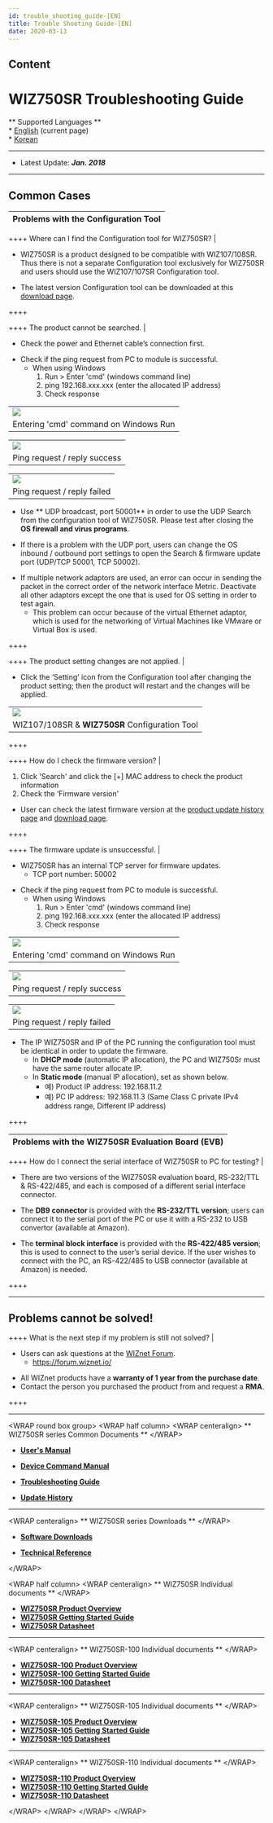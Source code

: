 ```yaml
---
id: trouble_shooting_guide-[EN]
title: Trouble Shooting Guide-[EN]
date: 2020-03-13
---
```


## Content

# WIZ750SR Troubleshooting Guide

\*\* Supported Languages \*\*  
\* [English](/products/wiz750sr/troubleshooting/en) (current page)  
\* [Korean](/products/wiz750sr/troubleshooting/ko)

-----

  - Latest Update: ***Jan. 2018***

-----

## Common Cases

| Problems with the Configuration Tool |
| ------------------------------------ |

\++++ Where can I find the Configuration tool for WIZ750SR? |

  - WIZ750SR is a product designed to be compatible with WIZ107/108SR.
    Thus there is not a separate Configuration tool exclusively for
    WIZ750SR and users should use the WIZ107/107SR Configuration tool.

<!-- end list -->

  - The latest version Configuration tool can be downloaded at this
    [download page](/products/wiz750sr/download/start).

\++++

\++++ The product cannot be searched. |

  - Check the power and Ethernet cable’s connection first.

<!-- end list -->

  - Check if the ping request from PC to module is successful.
      - When using Windows
        1.  Run \> Enter 'cmd' (windows command line)
        2.  ping 192.168.xxx.xxx (enter the allocated IP address)
        3.  Check response

|                                                         |
| ------------------------------------------------------- |
| ![](/products/wiz750sr/troubleshooting/windows_cmd.png) |
| Entering 'cmd' command on Windows Run                   |

|                                                            |
| ---------------------------------------------------------- |
| ![](/products/wiz750sr/troubleshooting/ping_success_0.png) |
| Ping request / reply success                               |

|                                                           |
| --------------------------------------------------------- |
| ![](/products/wiz750sr/troubleshooting/ping_failed_0.png) |
| Ping request / reply failed                               |

  - Use \*\* UDP broadcast, port 50001\*\* in order to use the UDP
    Search from the configuration tool of WIZ750SR. Please test after
    closing the **OS firewall and virus programs**. 

<!-- end list -->

  - If there is a problem with the UDP port, users can change the OS
    inbound / outbound port settings to open the Search & firmware
    update port (UDP/TCP 50001, TCP 50002).

<!-- end list -->

  - If multiple network adaptors are used, an error can occur in sending
    the packet in the correct order of the network interface Metric.
    Deactivate all other adaptors except the one that is used for OS
    setting in order to test again.
      - This problem can occur because of the virtual Ethernet adaptor,
        which is used for the networking of Virtual Machines like VMware
        or Virtual Box is used.

\++++

\++++ The product setting changes are not applied. |

  - Click the ‘Setting’ icon from the Configuration tool after changing
    the product setting; then the product will restart and the changes
    will be applied.

|                                                       |
| ----------------------------------------------------- |
| ![](/products/wiz750sr/gettingstarted/configtool.png) |
| WIZ107/108SR & **WIZ750SR** Configuration Tool        |

\++++

\++++ How do I check the firmware version? |

1.  Click 'Search' and click the \[+\] MAC address to check the product
    information
2.  Check the ‘Firmware version' 

<!-- end list -->

  - User can check the latest firmware version at the [product update
    history page](/products/wiz750sr/history/en) and [download
    page](/products/wiz750sr/download/start).

\++++

\++++ The firmware update is unsuccessful. |

  - WIZ750SR has an internal TCP server for firmware updates.
      - TCP port number: 50002

<!-- end list -->

  - Check if the ping request from PC to module is successful.
      - When using Windows
        1.  Run \> Enter 'cmd' (windows command line)
        2.  ping 192.168.xxx.xxx (enter the allocated IP address)
        3.  Check response

|                                                         |
| ------------------------------------------------------- |
| ![](/products/wiz750sr/troubleshooting/windows_cmd.png) |
| Entering 'cmd' command on Windows Run                   |

|                                                            |
| ---------------------------------------------------------- |
| ![](/products/wiz750sr/troubleshooting/ping_success_0.png) |
| Ping request / reply success                               |

|                                                           |
| --------------------------------------------------------- |
| ![](/products/wiz750sr/troubleshooting/ping_failed_0.png) |
| Ping request / reply failed                               |

  - The IP WIZ750SR and IP of the PC running the configuration tool must
    be identical in order to update the firmware.
      - In **DHCP mode** (automatic IP allocation), the PC and WIZ750Sr
        must have the same router allocate IP.
      - In **Static mode** (manual IP allocation), set as shown below.
          - 예) Product IP address: 192.168.11.2
          - 예) PC IP address: 192.168.11.3 (Same Class C private IPv4
            address range, Different IP address)

\++++

| Problems with the WIZ750SR Evaluation Board (EVB) |
| ------------------------------------------------- |

\++++ How do I connect the serial interface of WIZ750SR to PC for
testing? |

  - There are two versions of the WIZ750SR evaluation board, RS-232/TTL
    & RS-422/485, and each is composed of a different serial interface
    connector.

<!-- end list -->

  - The **DB9 connector** is provided with the **RS-232/TTL version**;
    users can connect it to the serial port of the PC or use it with a
    RS-232 to USB convertor (available at Amazon).

<!-- end list -->

  - The **terminal block interface** is provided with the **RS-422/485
    version**; this is used to connect to the user’s serial device. If
    the user wishes to connect with the PC, an RS-422/485 to USB
    connector (available at Amazon) is needed.

\++++

-----

## Problems cannot be solved\!

\++++ What is the next step if my problem is still not solved? |

  - Users can ask questions at the [WIZnet
    Forum](https://forum.wiznet.io/).
      - <https://forum.wiznet.io/>

<!-- end list -->

  - All WIZnet products have a **warranty of 1 year from the purchase
    date**.
  - Contact the person you purchased the product from and request a
    **RMA**.

\++++

-----

\<WRAP round box group\> \<WRAP half column\> \<WRAP centeralign\> \*\*
WIZ750SR series Common Documents \*\* \</WRAP\>

  - **[User's Manual](/products/wiz750sr/usermanual/en)** 

<!-- end list -->

  - **[Device Command Manual](/products/wiz750sr/commandmanual/en)**

<!-- end list -->

  - **[Troubleshooting Guide](/products/wiz750sr/troubleshooting/en)**

<!-- end list -->

  - **[Update History](/products/wiz750sr/history/en)**

-----

\<WRAP centeralign\> \*\* WIZ750SR series Downloads \*\* \</WRAP\>

  - **[Software Downloads](/products/wiz750sr/download/start)**

<!-- end list -->

  - **[Technical Reference](/products/wiz750sr/reference/start)**

\</WRAP\>

\<WRAP half column\> \<WRAP centeralign\> \*\* WIZ750SR Individual
documents \*\* \</WRAP\>

  - **[WIZ750SR Product Overview](/products/wiz750sr/overview/en)**
  - **[WIZ750SR Getting Started
    Guide](/products/wiz750sr/gettingstarted/en)**
  - **[WIZ750SR Datasheet](/products/wiz750sr/datasheet/start)**

-----

\<WRAP centeralign\> \*\* WIZ750SR-100 Individual documents \*\*
\</WRAP\>

  - **[WIZ750SR-100 Product
    Overview](/products/wiz750sr-100/overview/en)**
  - **[WIZ750SR-100 Getting Started
    Guide](/products/wiz750sr-100/gettingstarted/en)**
  - **[WIZ750SR-100 Datasheet](/products/wiz750sr-100/datasheet/start)**

-----

\<WRAP centeralign\> \*\* WIZ750SR-105 Individual documents \*\*
\</WRAP\>

  - **[WIZ750SR-105 Product
    Overview](/products/wiz750sr-105/overview/en)**
  - **[WIZ750SR-105 Getting Started
    Guide](/products/wiz750sr-105/gettingstarted/en)**
  - **[WIZ750SR-105 Datasheet](/products/wiz750sr-105/datasheet/start)**

-----

\<WRAP centeralign\> \*\* WIZ750SR-110 Individual documents \*\*
\</WRAP\>

  - **[WIZ750SR-110 Product
    Overview](/products/wiz750sr-110/overview/en)**
  - **[WIZ750SR-110 Getting Started
    Guide](/products/wiz750sr-110/gettingstarted/en)**
  - **[WIZ750SR-110 Datasheet](/products/wiz750sr-110/datasheet/start)**

\</WRAP\> \</WRAP\> \</WRAP\> \</WRAP\>
